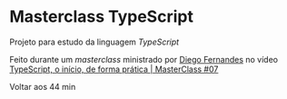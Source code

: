# Masterclass TypeScript

Projeto para estudo da linguagem _TypeScript_

Feito durante um _masterclass_ ministrado por [Diego Fernandes](https://github.com/diego3g) no vídeo [TypeScript, o início, de forma prática | MasterClass #07](https://www.youtube.com/watch?v=0mYq5LrQN1s)

Voltar aos 44 min
